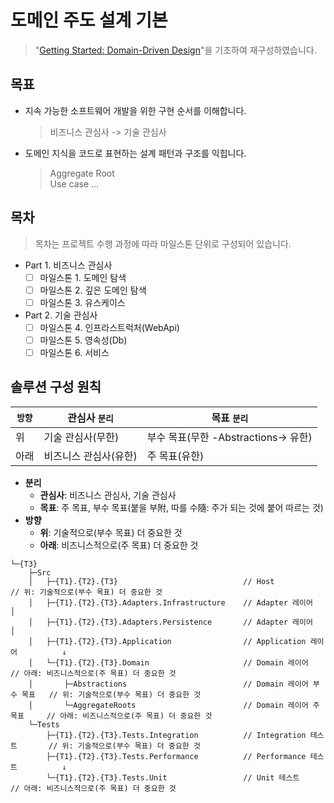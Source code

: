 # 도메인 주도 설계 기본

> "[Getting Started: Domain-Driven Design](https://dometrain.com/course/getting-started-domain-driven-design-ddd/?ref=dometrain-github&promo=getting-started-domain-driven-design)"을 기초하여 재구성하였습니다.

## 목표
- 지속 가능한 소프트웨어 개발을 위한 구현 순서를 이해합니다.
  > 비즈니스 관심사 -> 기술 관심사
- 도메인 지식을 코드로 표현하는 설계 패턴과 구조를 익힙니다.
  > Aggregate Root  
  > Use case
  > ...

## 목차
> 목차는 프로젝트 수행 과정에 따라 마일스톤 단위로 구성되어 있습니다.

- Part 1. 비즈니스 관심사
  - [ ] 마일스톤 1. 도메인 탐색
  - [ ] 마일스톤 2. 깊은 도메인 탐색
  - [ ] 마일스톤 3. 유스케이스
- Part 2. 기술 관심사
  - [ ] 마일스톤 4. 인프라스트럭처(WebApi)
  - [ ] 마일스톤 5. 영속성(Db)
  - [ ] 마일스톤 6. 서비스

## 솔루션 구성 원칙

| `방향`  | 관심사 `분리` | 목표 `분리` |
| --- | --- | --- |
| 위    | 기술 관심사(무한)      | 부수 목표(무한 -Abstractions-> 유한)  |
| 아래  | 비즈니스 관심사(유한)   | 주 목표(유한)   |

- **분리**
  - **관심사**: 비즈니스 관심사, 기술 관심사
  - **목표**: 주 목표, 부수 목표(붙을 부附, 따를 수隨: 주가 되는 것에 붙어 따르는 것)
- **방향**
  - **위**: 기술적으로(부수 목표) 더 중요한 것
  - **아래**: 비즈니스적으로(주 목표) 더 중요한 것

```
└─{T3}
    ├─Src
    │   ├─{T1}.{T2}.{T3}                            // Host                     // 위: 기술적으로(부수 목표) 더 중요한 것
    │   ├─{T1}.{T2}.{T3}.Adapters.Infrastructure    // Adapter 레이어              │
    │   ├─{T1}.{T2}.{T3}.Adapters.Persistence       // Adapter 레이어              │
    │   ├─{T1}.{T2}.{T3}.Application                // Application 레이어          ↓
    │   └─{T1}.{T2}.{T3}.Domain                     // Domain 레이어            // 아래: 비즈니스적으로(주 목표) 더 중요한 것
    │       ├─Abstractions                          // Domain 레이어 부수 목표   // 위: 기술적으로(부수 목표) 더 중요한 것
    │       └─AggregateRoots                        // Domain 레이어 주 목표     // 아래: 비즈니스적으로(주 목표) 더 중요한 것
    └─Tests
        ├─{T1}.{T2}.{T3}.Tests.Integration          // Integration 테스트       // 위: 기술적으로(부수 목표) 더 중요한 것
        ├─{T1}.{T2}.{T3}.Tests.Performance          // Performance 테스트          ↓
        └─{T1}.{T2}.{T3}.Tests.Unit                 // Unit 테스트              // 아래: 비즈니스적으로(주 목표) 더 중요한 것
```
